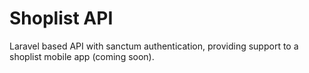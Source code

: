 # Shoplist API

Laravel based API with sanctum authentication, providing support to a shoplist mobile app (coming soon).